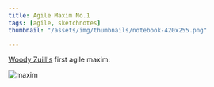 ```yaml
---
title: Agile Maxim No.1
tags: [agile, sketchnotes]
thumbnail: "/assets/img/thumbnails/notebook-420x255.png"

---
```


<a href="https://twitter.com/WoodyZuill">Woody Zuill's</a> first agile maxim:

![maxim](/assets/img/posts/agile-maxim-no-1/agile-maxim-no-1.png)
